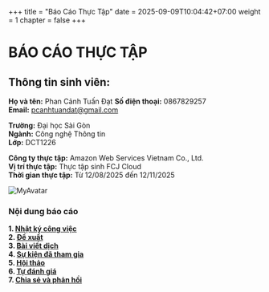 +++
title = "Báo Cáo Thực Tập"
date = 2025-09-09T10:04:42+07:00
weight = 1
chapter = false
+++

# **BÁO CÁO THỰC TẬP**

## Thông tin sinh viên:

**Họ và tên:** Phan Cảnh Tuấn Đạt
**Số điện thoại:** 0867829257   
**Email:** pcanhtuandat@gmail.com  

**Trường:** Đại học Sài Gòn  
**Ngành:** Công nghệ Thông tin  
**Lớp:** DCT1226

**Công ty thực tập:** Amazon Web Services Vietnam Co., Ltd.  
**Vị trí thực tập:** Thực tập sinh FCJ Cloud  
**Thời gian thực tập:** Từ 12/08/2025 đến 12/11/2025


![MyAvatar](/images/forest.jpg)


### Nội dung báo cáo
**1. [Nhật ký công việc](1-Worklog)**  
**2. [Đề xuất](2-Proposal)**  
**3. [Bài viết dịch](3-TranslatedBlogs)**  
**4. [Sự kiện đã tham gia](4-EventsParticipated)**  
**5. [Hội thảo](5-Workshop)**  
**6. [Tự đánh giá](6-Self-assessment)**  
**7. [Chia sẻ và phản hồi](7-SharingAndFeedback)**  
